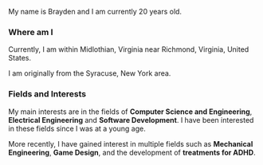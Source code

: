 My name is Brayden and I am currently 20 years old.

### Where am I
Currently, I am within Midlothian, Virginia near Richmond, Virginia, United States.

I am originally from the Syracuse, New York area.

### Fields and Interests
My main interests are in the fields of **Computer Science and Engineering**, **Electrical Engineering** and **Software Development**. I have been interested in these fields since I was at a young age. 

More recently, I have gained interest in multiple fields such as **Mechanical Engineering**, **Game Design**,  and the development of **treatments for ADHD**.